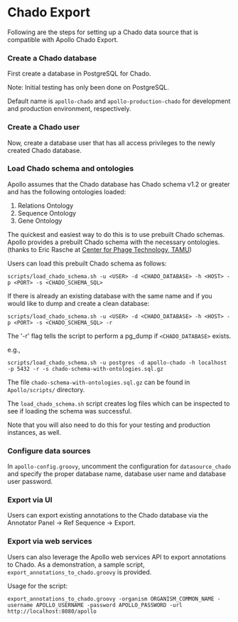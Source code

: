 # Chado Export

Following are the steps for setting up a Chado data source that is compatible with Apollo Chado Export.

### Create a Chado database

First create a database in PostgreSQL for Chado.

Note: Initial testing has only been done on PostgreSQL.

Default name is `apollo-chado` and `apollo-production-chado` for development and production environment, respectively.

### Create a Chado user

Now, create a database user that has all access privileges to the newly created Chado database.

### Load Chado schema and ontologies

Apollo assumes that the Chado database has Chado schema v1.2 or greater and has the following ontologies loaded:

1. Relations Ontology
2. Sequence Ontology
3. Gene Ontology


The quickest and easiest way to do this is to use prebuilt Chado schemas.
Apollo provides a prebuilt Chado schema with the necessary ontologies. (thanks to Eric Rasche at [Center for Phage Technology, TAMU](https://cpt.tamu.edu/computer-resources/chado-prebuilt-schema/))


Users can load this prebuilt Chado schema as follows:
```
scripts/load_chado_schema.sh -u <USER> -d <CHADO_DATABASE> -h <HOST> -p <PORT> -s <CHADO_SCHEMA_SQL>
```

If there is already an existing database with the same name and if you would like to dump and create a clean database:
```
scripts/load_chado_schema.sh -u <USER> -d <CHADO_DATABASE> -h <HOST> -p <PORT> -s <CHADO_SCHEMA_SQL> -r
```

The '-r' flag tells the script to perform a pg_dump if `<CHADO_DATABASE>` exists.


e.g., 

```
scripts/load_chado_schema.sh -u postgres -d apollo-chado -h localhost -p 5432 -r -s chado-schema-with-ontologies.sql.gz

```

The file `chado-schema-with-ontologies.sql.gz` can be found in `Apollo/scripts/` directory.

The `load_chado_schema.sh` script creates log files which can be inspected to see if loading the schema was successful.

Note that you will also need to do this for your testing and production instances, as well.

### Configure data sources

In `apollo-config.groovy`, uncomment the configuration for `datasource_chado` and specify the proper database name, database user name and database user password.

### Export via UI

Users can export existing annotations to the Chado database via the Annotator Panel -> Ref Sequence -> Export.

### Export via web services

Users can also leverage the Apollo web services API to export annotations to Chado.
As a demonstration, a sample script, `export_annotations_to_chado.groovy` is provided.

Usage for the script:

```
export_annotations_to_chado.groovy -organism ORGANISM_COMMON_NAME -username APOLLO_USERNAME -password APOLLO_PASSWORD -url http://localhost:8080/apollo
```
